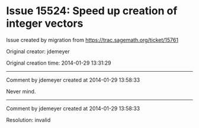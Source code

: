 # Issue 15524: Speed up creation of integer vectors

Issue created by migration from https://trac.sagemath.org/ticket/15761

Original creator: jdemeyer

Original creation time: 2014-01-29 13:31:29




---

Comment by jdemeyer created at 2014-01-29 13:58:33

Never mind.


---

Comment by jdemeyer created at 2014-01-29 13:58:33

Resolution: invalid
